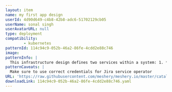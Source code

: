 ```yaml
---
layout: item
name: my first app design
userId: 4d90d649-c4b8-42b8-adc6-51702129cb05
userName: sonal singh
userAvatarURL: null
type: deployment
compatibility: 
        - kubernetes
patternId: 114c94c9-052b-46a2-86fe-4cdd2e88c746
image: 
patternInfo: |
  This infrastructure design defines two services within a system: 1. **Customer Service**:   - Type: Customer   - Version: 0.0.50   - Model: Jira Service Desk Operator   - Attributes: This service is configured with specific settings, including an email address, legacy customer mode, and a name. It is categorized as a tool within the system.2. **Notebook Service**:   - Type: Notebook   - Version: 1.6.1   - Model: Kubeflow   - Attributes: This service is categorized as a machine learning tool. It has metadata related to its source URI and appearance. These services are components within a larger system or design, each serving a distinct purpose. The Customer Service is associated with customer-related operations, while the Notebook Service is related to machine learning tasks.
patternCaveats: |
  Make sure to use correct credentials for Jira service operator
URL: 'https://raw.githubusercontent.com/meshery/meshery.io/master/catalog/114c94c9-052b-46a2-86fe-4cdd2e88c746.yaml'
downloadLink: 114c94c9-052b-46a2-86fe-4cdd2e88c746.yaml
---
```

